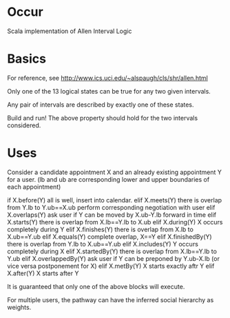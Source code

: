 # Occur
Scala implementation of Allen Interval Logic


Basics
======

For reference, see http://www.ics.uci.edu/~alspaugh/cls/shr/allen.html

Only one of the 13 logical states can be true for any two given intervals. 

Any pair of intervals are described by exactly one of these states.

Build and run! The above property should hold for the two intervals considered. 

Uses
====

Consider a candidate appointment X and an already existing appointment Y for a user. (lb and ub are corresponding lower and upper boundaries of each appointment)

if X.before(Y)
	all is well, insert into calendar.
elif X.meets(Y)
	there is overlap from Y.lb to Y.ub==X.ub
	perform corresponding negotiation with user
elif X.overlaps(Y)
	ask user if Y can be moved by X.ub-Y.lb forward in time
elif X.starts(Y)
	there is overlap from X.lb==Y.lb to X.ub
elif X.during(Y)
	X occurs completely during Y
elif X.finishes(Y)
	there is overlap from X.lb to X.ub==Y.ub
elif X.equals(Y)
	complete overlap, X==Y
elif X.finishedBy(Y)
	there is overlap from Y.lb to X.ub==Y.ub
elif X.includes(Y)
	Y occurs completely during X
elif X.startedBy(Y)
	there is overlap from X.lb==Y.lb to Y.ub
elif X.overlappedBy(Y)
	ask user if Y can be preponed by Y.ub-X.lb (or vice versa postponement for X)
elif X.metBy(Y)
	X starts exactly aftr Y
elif X.after(Y)
	X starts after Y 

It is guaranteed that only one of the above blocks will execute. 

For multiple users, the pathway can have the inferred social hierarchy as weights.
